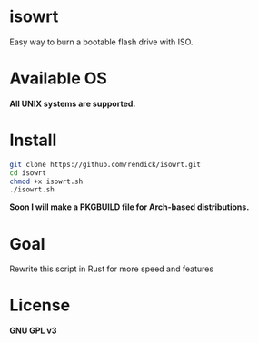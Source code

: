 # isowrt

Easy way to burn a bootable flash drive with ISO.

# Available OS

**All UNIX systems are supported.**

# Install

```bash
git clone https://github.com/rendick/isowrt.git
cd isowrt
chmod +x isowrt.sh
./isowrt.sh
```

**Soon I will make a PKGBUILD file for Arch-based distributions.**

# Goal

Rewrite this script in Rust for more speed and features

# License

**GNU GPL v3**
